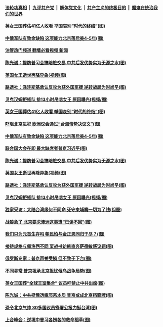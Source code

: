 ####  [法轮功真相](../../../../basic/blob/master/README.md?t=09182231) &nbsp;|&nbsp; [九评共产党](../../../../9ping.md/blob/master/README.md?t=09182231) &nbsp;|&nbsp; [解体党文化](../../../../jtdwh.md/blob/master/README.md?t=09182231)  &nbsp;|&nbsp; [共产主义的终极目的](../../../../gczydzjmd.md/blob/master/README.md?t=09182231) &nbsp;|&nbsp; [魔鬼在统治我们的世界](../../../../mgztzwmdsj.md/blob/master/README.md?t=09182231) 

#### [英女王国葬估41亿人收看&nbsp;举国哀别“时代的终结”(图)](../pages/p9/1017001.md?t=09182231) 

#### [中俄军队有致命缺陷 这项能力北京落后美4-5年(图)](../pages/p9/1016891.md?t=09182231) 

#### [油管热门频道 翻墙必看视频 新闻](http://45.76.130.85:81/youtube.html?09182231)

#### [陈光诚：提防普习会搞暗桩交易 中共后发优势实为无源之水(图)](../pages/p9/1016930.md?t=09182231) 

#### [英国女王逝世再降异象(视频/图)](../pages/p9/1016937.md?t=09182231) 

#### [路透社：泽连斯基承认反攻为获外国军援 逆转战局为时尚早(图)](../pages/p9/1016936.md?t=09182231) 

#### [贝克汉婉拒插队 排13小时吊唁女王 原因曝光(视频/图)](../pages/p9/1016938.md?t=09182231) 

#### [英女王国葬估41亿人收看&nbsp;举国哀别“时代的终结”(图)](../pages/p9/1017001.md?t=09182231) 

#### [吓阻北京进犯 欧洲议会通过“台海情势决议文”(图)](../pages/p9/1016906.md?t=09182231) 

#### [中俄军队有致命缺陷 这项能力北京落后美4-5年(图)](../pages/p9/1016891.md?t=09182231) 

#### [联合国大会在即 最大缺席者普京习近平(图)](../pages/p9/1016971.md?t=09182231) 

#### [陈光诚：提防普习会搞暗桩交易 中共后发优势实为无源之水(图)](../pages/p9/1016930.md?t=09182231) 

#### [英国女王逝世再降异象(视频/图)](../pages/p9/1016937.md?t=09182231) 

#### [路透社：泽连斯基承认反攻为获外国军援 逆转战局为时尚早(图)](../pages/p9/1016936.md?t=09182231) 

#### [贝克汉婉拒插队 排13小时吊唁女王 原因曝光(视频/图)](../pages/p9/1016938.md?t=09182231) 

#### [独家采访：大陆台湾缘何不同命 死守柬埔寨一切为了钱(组图)](../pages/p9/1015139.md?t=09182231) 

#### [战狼急了 北京要求澳洲这事遭“已读不回”(图)](../pages/p9/1016835.md?t=09182231) 

#### [我们只为元首生存吗 朝民怕与金正恩同归于尽？(图)](../pages/p9/1016818.md?t=09182231) 

#### [接待规格与佩洛西不同 栗战书访韩直奔萨德敏感议题(图)](../pages/p9/1016865.md?t=09182231) 

#### [俄罗斯专家：普京声誉受损 但不致于下台(图)](../pages/p9/1016867.md?t=09182231) 

#### [不同寻常 普京坦承北京担忧俄乌战争局势(图)](../pages/p9/1016823.md?t=09182231) 



#### [英女王国葬“全球王室集合” 议员吁禁止中共出席(图)](../pages/p9/1016826.md?t=09182231) 

#### [陈光诚：中共挺俄透露邪恶本质 普京或成北京挡箭牌(图)](../pages/p9/1016819.md?t=09182231) 

#### [恐令北京气炸 30多国议员签署公报力挺台湾(图)](../pages/p9/1016741.md?t=09182231) 

#### [上合峰会：逆境中普习各捞各的救命稻草(图)](../pages/p9/1016806.md?t=09182231) 

<img src='http://gfw-breaker.win/goodnews/indexes/p9.md' width='0px' height='0px'/>

